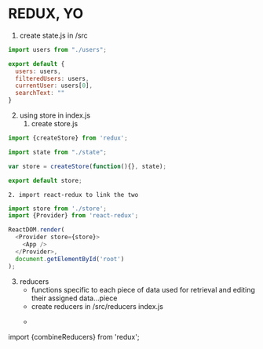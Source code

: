 # REDUX, YO
1. create state.js in /src
```javascript
import users from "./users";

export default {
  users: users,
  filteredUsers: users,
  currentUser: users[0],
  searchText: ""
}
```
2. using store in index.js
    1. create store.js
```javascript
import {createStore} from 'redux';

import state from "./state";

var store = createStore(function(){}, state);

export default store;
```
    2. import react-redux to link the two
```javascript
import store from './store';
import {Provider} from 'react-redux';

ReactDOM.render(
  <Provider store={store}>
    <App />
  </Provider>,
  document.getElementById('root')
);
```
3. reducers
    - functions specific to each piece of
data used for retrieval and editing their assigned data...piece
    - create reducers in /src/reducers index.js
    - ```javascript
import {combineReducers} from 'redux';
```

